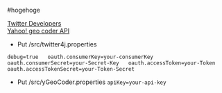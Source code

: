 #hogehoge

[Twitter Developers](https://dev.twitter.com/)  
[Yahoo! geo coder API](http://developer.yahoo.co.jp/webapi/map/openlocalplatform/v1/geocoder.html)

* Put /src/twitter4j.properties

`debug=true  
oauth.consumerKey=your-consumerKey  
oauth.consumerSecret=your-Secret-Key  
oauth.accessToken=your-Token  
oauth.accessTokenSecret=your-Token-Secret`  

* Put /src/yGeoCoder.properties
`apiKey=your-api-key`
